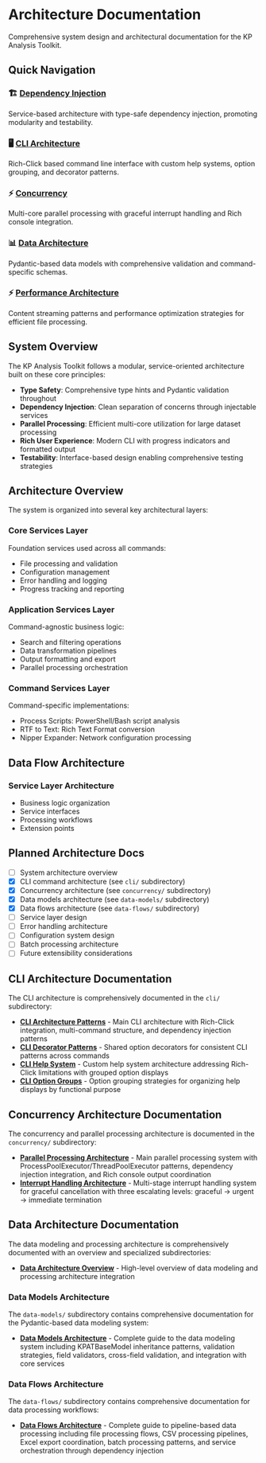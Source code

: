 # Architecture Documentation

Comprehensive system design and architectural documentation for the KP Analysis Toolkit.

## Quick Navigation

### 🏗️ **[Dependency Injection](dependency-injection/README.md)**
Service-based architecture with type-safe dependency injection, promoting modularity and testability.

### 🖥️ **[CLI Architecture](cli/README.md)**  
Rich-Click based command line interface with custom help systems, option grouping, and decorator patterns.

### ⚡ **[Concurrency](concurrency/README.md)**
Multi-core parallel processing with graceful interrupt handling and Rich console integration.

### 📊 **[Data Architecture](data-models/README.md)**
Pydantic-based data models with comprehensive validation and command-specific schemas.

### ⚡ **[Performance Architecture](performance/README.md)**
Content streaming patterns and performance optimization strategies for efficient file processing.

## System Overview

The KP Analysis Toolkit follows a modular, service-oriented architecture built on these core principles:

- **Type Safety**: Comprehensive type hints and Pydantic validation throughout
- **Dependency Injection**: Clean separation of concerns through injectable services  
- **Parallel Processing**: Efficient multi-core utilization for large dataset processing
- **Rich User Experience**: Modern CLI with progress indicators and formatted output
- **Testability**: Interface-based design enabling comprehensive testing strategies

## Architecture Overview

The system is organized into several key architectural layers:

### Core Services Layer
Foundation services used across all commands:
- File processing and validation
- Configuration management  
- Error handling and logging
- Progress tracking and reporting

### Application Services Layer  
Command-agnostic business logic:
- Search and filtering operations
- Data transformation pipelines
- Output formatting and export
- Parallel processing orchestration

### Command Services Layer
Command-specific implementations:
- Process Scripts: PowerShell/Bash script analysis
- RTF to Text: Rich Text Format conversion  
- Nipper Expander: Network configuration processing

## Data Flow Architecture

### Service Layer Architecture
- Business logic organization
- Service interfaces
- Processing workflows
- Extension points

## Planned Architecture Docs

- [ ] System architecture overview
- [x] CLI command architecture (see `cli/` subdirectory)
- [x] Concurrency architecture (see `concurrency/` subdirectory)
- [x] Data models architecture (see `data-models/` subdirectory)
- [x] Data flows architecture (see `data-flows/` subdirectory)
- [ ] Service layer design
- [ ] Error handling architecture
- [ ] Configuration system design
- [ ] Batch processing architecture
- [ ] Future extensibility considerations

## CLI Architecture Documentation

The CLI architecture is comprehensively documented in the `cli/` subdirectory:

- **[CLI Architecture Patterns](cli/cli-architecture-patterns.md)** - Main CLI architecture with Rich-Click integration, multi-command structure, and dependency injection patterns
- **[CLI Decorator Patterns](cli/cli-decorator-patterns.md)** - Shared option decorators for consistent CLI patterns across commands
- **[CLI Help System](cli/cli-help-system.md)** - Custom help system architecture addressing Rich-Click limitations with grouped option displays
- **[CLI Option Groups](cli/cli-option-groups.md)** - Option grouping strategies for organizing help displays by functional purpose

## Concurrency Architecture Documentation

The concurrency and parallel processing architecture is documented in the `concurrency/` subdirectory:

- **[Parallel Processing Architecture](concurrency/parallel-processing-architecture.md)** - Main parallel processing system with ProcessPoolExecutor/ThreadPoolExecutor patterns, dependency injection integration, and Rich console output coordination
- **[Interrupt Handling Architecture](concurrency/interrupt-handling.md)** - Multi-stage interrupt handling system for graceful cancellation with three escalating levels: graceful → urgent → immediate termination

## Data Architecture Documentation

The data modeling and processing architecture is comprehensively documented with an overview and specialized subdirectories:

- **[Data Architecture Overview](data-architecture.md)** - High-level overview of data modeling and processing architecture integration

### Data Models Architecture

The `data-models/` subdirectory contains comprehensive documentation for the Pydantic-based data modeling system:

- **[Data Models Architecture](data-models/data-models-architecture.md)** - Complete guide to the data modeling system including KPATBaseModel inheritance patterns, validation strategies, field validators, cross-field validation, and integration with core services

### Data Flows Architecture

The `data-flows/` subdirectory contains comprehensive documentation for data processing workflows:

- **[Data Flows Architecture](data-flows/data-flows-architecture.md)** - Complete guide to pipeline-based data processing including file processing flows, CSV processing pipelines, Excel export coordination, batch processing patterns, and service orchestration through dependency injection
